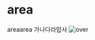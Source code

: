 # area
areaarea
가나다라맙사
![over](https://encrypted-tbn0.gstatic.com/images?q=tbn:ANd9GcShIakZ-4JCLX1_hAxV1XNS9y-jroKpP4gJCrR4I43GUjH5R1As)
